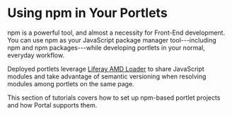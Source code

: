 # Using npm in Your Portlets [](id=using-npm-in-your-portlets)

npm is a powerful tool, and almost a necessity for Front-End development. You 
can use npm as your JavaScript package manager tool---including npm and npm
packages---while developing portlets in your normal, everyday workflow. 
 
Deployed portlets leverage 
[Liferay AMD Loader](/develop/tutorials/-/knowledge_base/7-1/liferay-amd-module-loader) 
to share JavaScript modules and take advantage of semantic versioning when 
resolving modules among portlets on the same page.

This section of tutorials covers how to set up npm-based portlet projects and 
how Portal supports them.
